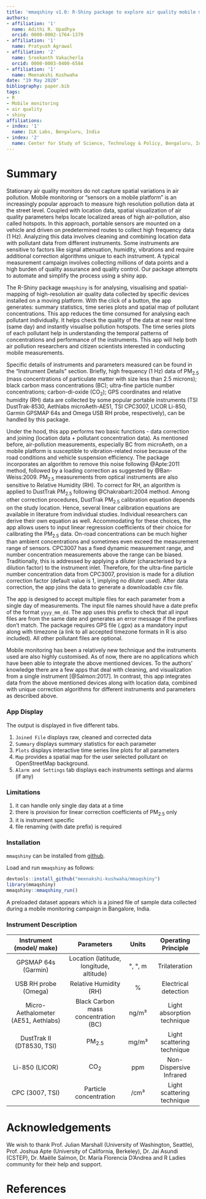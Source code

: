 ```yaml
---
title: 'mmaqshiny v1.0: R-Shiny package to explore air quality mobile monitoring data'
authors:
- affiliation: '1'
  name: Adithi R. Upadhya
  orcid: 0000-0002-1764-1379
- affiliation: '1'
  name: Pratyush Agrawal
- affiliation: '2'
  name: Sreekanth Vakacherla
  orcid: 0000-0003-0400-6584
- affiliation: '1'
  name: Meenakshi Kushwaha
date: "19 May 2020"
bibliography: paper.bib
tags:
- R
- Mobile monitoring
- air quality
- shiny
affiliations:
- index: '1'
  name: ILK Labs, Bengaluru, India
- index: '2'
  name: Center for Study of Science, Technology & Policy, Bengaluru, India
---
```


# Summary

Stationary air quality monitors do not capture spatial variations in air pollution. Mobile monitoring or “sensors on a mobile platform” is an increasingly popular approach to measure high resolution pollution data at the street level. Coupled with location data, spatial visualization of air quality parameters helps locate localized areas of high air-pollution, also called hotspots. In this approach, portable sensors are mounted on a vehicle and driven on predetermined routes to collect high frequency data (1 Hz). Analyzing this data involves cleaning and combining location data with pollutant data from different instruments. Some instruments are sensitive to factors like signal attenuation, humidity, vibrations and require additional correction algorithms unique to each instrument. A typical measurement campaign involves collecting millions of data points and a high burden of quality assurance and quality control. Our package attempts to automate and simplify the process using a shiny app.

The R-Shiny package `mmaqshiny` is for analysing, visualising and spatial-mapping of high-resolution air quality data collected by specific devices installed on a moving platform.  With the click of a button, the app generates: summary statistics, time series plots and spatial map of pollutant concentrations. This app reduces the time consumed for analysing each pollutant individually. It helps check the quality of the data at near real time (same day) and instantly visualise pollution hotspots. The time series plots of each pollutant help in understanding the temporal patterns of concentrations and performance of the instruments. This app will help both air pollution researchers and citizen scientists interested in conducting mobile measurements. 

Specific details of instruments and parameters measured can be found in the “Instrument Details” section. Briefly, high frequency (1 Hz) data of  PM<sub>2.5</sub> (mass concentrations of particulate matter with size less than 2.5 microns); black carbon mass concentrations (BC); ultra-fine particle number concentrations; carbon-di-oxide (CO<sub>2</sub>); GPS coordinates and relative humidity (RH) data are collected by some popular portable instruments (TSI DustTrak-8530, Aethlabs microAeth-AE51, TSI CPC3007, LICOR Li-850, Garmin GPSMAP 64s and Omega USB RH probe, respectively), can be handled by this package. 

Under the hood, this app performs two basic functions - data correction and joining (location data + pollutant concentration data). As mentioned before, air-pollution measurements, especially BC from microAeth, on a mobile platform is susceptible to vibration-related noise because of the road conditions and vehicle suspension efficiency. The package incorporates an algorithm to remove this noise following @Apte:2011 method, followed by a loading correction as suggested by @Ban-Weiss:2009. PM<sub>2.5</sub> measurements from optical instruments are also sensitive to Relative Humidity (RH). To correct for RH, an algorithm is applied to DustTrak  PM<sub>2.5</sub> following @Chakrabarti:2004 method. Among other correction procedures, DustTrak PM<sub>2.5</sub> calibration equation depends on the study location. Hence, several linear calibration equations are available in literature from individual studies. Individual researchers can derive their own equation as well. Accommodating for these choices, the app allows users to input linear regression coefficients of their choice for calibrating the  PM<sub>2.5</sub> data. On-road concentrations can be much higher than ambient concentrations and sometimes even exceed the measurement range of sensors. CPC3007 has a fixed dynamic measurement range, and number concentration measurements above the range can be biased. Traditionally, this is addressed by applying a diluter (characterised by a dilution factor) to the instrument inlet. Therefore, for the ultra-fine particle number concentration data from CPC3007, provision is made for a dilution correction factor (default value is 1, implying no diluter used). After data correction, the app joins the data to generate a downloadable csv file. 

The app is designed to accept multiple files for each parameter from a single day of measurements. The input file names should have a date prefix of the format `yyyy_mm_dd`. The app uses this prefix to check that all input files are from the same date and generates an error message if the prefixes don’t match. The package requires GPS file (.gpx) as a mandatory input along with timezone (a link to all accepted timezone formats in R is also included). All other pollutant files are optional.

Mobile monitoring has been a relatively new technique and the instruments used are also highly customised. As of now, there are no applications which have been able to integrate the above mentioned devices. To the authors’ knowledge there are a few apps that deal with cleaning,  and visualization from a single instrument [@Salmon:2017]. In contrast, this app integrates data from the above mentioned devices along with location data, combined with unique correction algorithms for different instruments and parameters as described above. 


### App Display

The output is displayed in five different tabs.

1) `Joined File` displays raw, cleaned and corrected data
2) `Summary` displays summary statistics for each parameter
3)  `Plots` displays interactive  time series line plots for all parameters
4) `Map` provides a spatial map for the user selected pollutant on OpenStreetMap background.
5) `Alarm and Settings` tab displays each instruments settings and alarms (if any)


### Limitations

1) it can handle only single day data at a time
2) there is provision for linear correction coefficients of PM<sub>2.5</sub> only
3) it is instrument specific
4) file renaming (with date prefix) is required


### Installation

`mmaqshiny` can be installed from [github](https://github.com/).

Load and run `mmaqshiny` as follows:

``` r
devtools::install_github("meenakshi-kushwaha/mmaqshiny")
library(mmaqshiny)
mmaqshiny::mmaqshiny_run()
```
A preloaded dataset appears which is a joined file of sample data collected during a mobile monitoring campaign in Bangalore, India.


### Instrument Description


| Instrument (model/ make) | Parameters | Units| Operating Principle | 
| :-----:|:-----:|:-----:|:-----:|
| GPSMAP 64s (Garmin) | Location (latitude, longitude, altitude) | °, °, m | Trilateration|
| USB RH probe (Omega) | Relative Humidity (RH) | % | Electrical detection | 
| Micro-Aethalometer (AE51, Aethlabs)  | Black Carbon mass concentration (BC) | ng/m³ | Light absorption technique |
| DustTrak II (DT8530, TSI) | PM<sub>2.5</sub> | mg/m³ |  Light scattering technique | 
| Li-850 (LICOR) | CO<sub>2</sub> | ppm | Non-Dispersive Infrared |
| CPC (3007, TSI) | Particle concentration | /cm³ | Light scattering technique |



# Acknowledgements

We wish to thank Prof. Julian Marshall (University of Washington, Seattle), Prof. Joshua Apte (University of California, Berkeley), Dr. Jai Asundi (CSTEP), Dr. Maëlle Salmon, Dr. María Florencia D’Andrea and R Ladies community for their help and support.

# References
